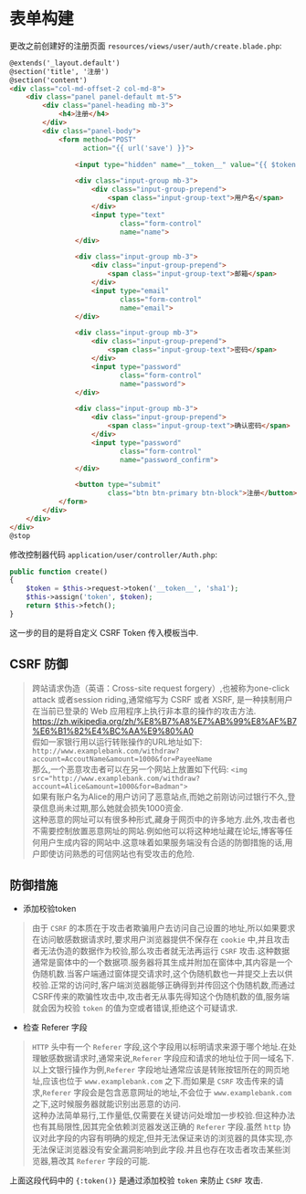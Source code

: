 # 表单构建

更改之前创建好的注册页面 `resources/views/user/auth/create.blade.php`:

~~~~ html
@extends('_layout.default')
@section('title', '注册')
@section('content')
<div class="col-md-offset-2 col-md-8">
    <div class="panel panel-default mt-5">
        <div class="panel-heading mb-3">
            <h4>注册</h4>
        </div>
        <div class="panel-body">
            <form method="POST"
                  action="{{ url('save') }}">

                <input type="hidden" name="__token__" value="{{ $token }}" />

                <div class="input-group mb-3">
                    <div class="input-group-prepend">
                        <span class="input-group-text">用户名</span>
                    </div>
                    <input type="text"
                           class="form-control"
                           name="name">
                </div>

                <div class="input-group mb-3">
                    <div class="input-group-prepend">
                        <span class="input-group-text">邮箱</span>
                    </div>
                    <input type="email"
                           class="form-control"
                           name="email">
                </div>

                <div class="input-group mb-3">
                    <div class="input-group-prepend">
                        <span class="input-group-text">密码</span>
                    </div>
                    <input type="password"
                           class="form-control"
                           name="password">
                </div>

                <div class="input-group mb-3">
                    <div class="input-group-prepend">
                        <span class="input-group-text">确认密码</span>
                    </div>
                    <input type="password"
                           class="form-control"
                           name="password_confirm">
                </div>

                <button type="submit"
                        class="btn btn-primary btn-block">注册</button>
            </form>
        </div>
    </div>
</div>
@stop
~~~~

修改控制器代码 `application/user/controller/Auth.php`:

~~~~ php
public function create()
{
    $token = $this->request->token('__token__', 'sha1');
    $this->assign('token', $token);
    return $this->fetch();
}
~~~~

这一步的目的是将自定义 CSRF Token 传入模板当中.

## CSRF 防御

> 跨站请求伪造（英语：Cross-site request forgery）,也被称为one-click attack 或者session riding,通常缩写为 CSRF 或者 XSRF, 是一种挟制用户在当前已登录的 Web 应用程序上执行非本意的操作的攻击方法. https://zh.wikipedia.org/zh/%E8%B7%A8%E7%AB%99%E8%AF%B7%E6%B1%82%E4%BC%AA%E9%80%A0  
> 假如一家银行用以运行转账操作的URL地址如下: `http://www.examplebank.com/withdraw?account=AccoutName&amount=1000&for=PayeeName`  
那么,一个恶意攻击者可以在另一个网站上放置如下代码: `<img src="http://www.examplebank.com/withdraw?account=Alice&amount=1000&for=Badman">`  
如果有账户名为Alice的用户访问了恶意站点,而她之前刚访问过银行不久,登录信息尚未过期,那么她就会损失1000资金.  
这种恶意的网址可以有很多种形式,藏身于网页中的许多地方.此外,攻击者也不需要控制放置恶意网址的网站.例如他可以将这种地址藏在论坛,博客等任何用户生成内容的网站中.这意味着如果服务端没有合适的防御措施的话,用户即使访问熟悉的可信网站也有受攻击的危险.

## 防御措施

* 添加校验token

> 由于 `CSRF` 的本质在于攻击者欺骗用户去访问自己设置的地址,所以如果要求在访问敏感数据请求时,要求用户浏览器提供不保存在 `cookie` 中,并且攻击者无法伪造的数据作为校验,那么攻击者就无法再运行 `CSRF` 攻击.这种数据通常是窗体中的一个数据项.服务器将其生成并附加在窗体中,其内容是一个伪随机数.当客户端通过窗体提交请求时,这个伪随机数也一并提交上去以供校验.正常的访问时,客户端浏览器能够正确得到并传回这个伪随机数,而通过CSRF传来的欺骗性攻击中,攻击者无从事先得知这个伪随机数的值,服务端就会因为校验 `token` 的值为空或者错误,拒绝这个可疑请求.

* 检查 Referer 字段

> `HTTP` 头中有一个 `Referer` 字段,这个字段用以标明请求来源于哪个地址.在处理敏感数据请求时,通常来说,`Referer` 字段应和请求的地址位于同一域名下.以上文银行操作为例,`Referer` 字段地址通常应该是转账按钮所在的网页地址,应该也位于 `www.examplebank.com` 之下.而如果是 `CSRF` 攻击传来的请求,`Referer` 字段会是包含恶意网址的地址,不会位于 `www.examplebank.com` 之下,这时候服务器就能识别出恶意的访问.  
这种办法简单易行,工作量低,仅需要在关键访问处增加一步校验.但这种办法也有其局限性,因其完全依赖浏览器发送正确的 `Referer` 字段.虽然 `http` 协议对此字段的内容有明确的规定,但并无法保证来访的浏览器的具体实现,亦无法保证浏览器没有安全漏洞影响到此字段.并且也存在攻击者攻击某些浏览器,篡改其 `Referer` 字段的可能.

上面这段代码中的 `{:token()}` 是通过添加校验 `token` 来防止 `CSRF` 攻击.